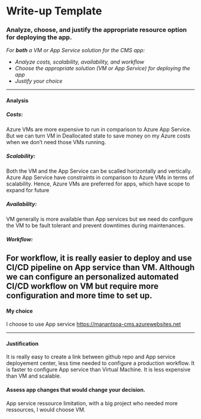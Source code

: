 # Write-up Template

### Analyze, choose, and justify the appropriate resource option for deploying the app.

*For **both** a VM or App Service solution for the CMS app:*
- *Analyze costs, scalability, availability, and workflow*
- *Choose the appropriate solution (VM or App Service) for deploying the app*
- *Justify your choice*

--------------------
#### Analysis

##### **Costs**:
Azure VMs are more expensive to run in comparison to Azure App Service.
But we can turn VM in Deallocated state to save money on my Azure costs when we don’t need those VMs running.


##### **Scalability**:
Both the VM and the App Service can be scalled horizontally and vertically.
Azure App Service have constraints in comparison to Azure VMs in terms of scalability. Hence, Azure VMs are preferred for apps, which have scope to expand for future


##### **Availability**:
VM generally is more available than App services but we need do configure the VM to be fault tolerant and prevent downtimes during maintenances.

##### **Workflow**:

For workflow, it is really easier to deploy and use CI/CD pipeline on App service than VM.
Although we can configure an personalized automated CI/CD workflow on VM but require more configuration and more time to set up.
--------------------
#### My choice

I choose to use App service https://manantsoa-cms.azurewebsites.net

--------------------
#### Justification
It is really easy to create a link between github repo and App service deployement center, less time needed to configure a production workflow.
It is faster to configure App service than Virtual Machine. 
It is less expensive than VM and scalable. 

#### Assess app changes that would change your decision.
App service ressource limitation, with a big project who needed more ressources, I would choose VM.
